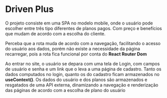 <h1>Driven Plus</h1>

<p> O projeto consiste em uma SPA no modelo mobile, onde o usuário pode escolher entre três tipo diferentes de planos pagos. Com preço e benefícios que mudam de acordo com a escolha do cliente. </p>

<p>Perceba que a rota muda de acordo com a navegação, facilitando o acesso do usuário aos dados, porém não existe a necessidade da página recarregar, pois a rota fica funcional por conta do <b>React Router Dom</b></p>

<p>Ao entrar no site, o usuário se depara com uma tela de Login, com campos de usuário e senha e um link que o leva a uma página de cadastro. Tanto os dados computados no login, quanto os do cadastro ficam armazenados no <b>useContext()</b>. Os dados do usuário e dos planos são armazenados e resgatados de uma API externa, dinamizando a navegação e renderização das páginas de acordo com a escolha de plano do usuário</p>
